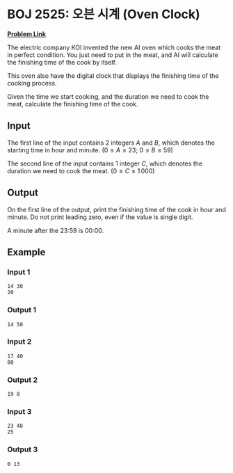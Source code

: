 # BOJ 2525: 오븐 시계 (Oven Clock)

[**Problem Link**](https://www.acmicpc.net/problem/2525)

The electric company KOI invented the new AI oven which cooks the meat in perfect condition. You just need to put in the meat, and AI will calculate the finishing time of the cook by itself.

This oven also have the digital clock that displays the finishing time of the cooking process.

Given the time we start cooking, and the duration we need to cook the meat, calculate the finishing time of the cook.

## Input

The first line of the input contains 2 integers $A$ and $B$, which denotes the starting time in hour and minute. $(0 \le A \le 23;$ $0 \le B \le 59)$

The second line of the input contains 1 integer $C$, which denotes the duration we need to cook the meat. $(0 \le C \le 1\,000)$

## Output

On the first line of the output, print the finishing time of the cook in hour and minute. Do not print leading zero, even if the value is single digit.

A minute after the 23:59 is 00:00.

## Example

### Input 1

```
14 30
20
```

### Output 1

```
14 50
```

### Input 2

```
17 40
80
```

### Output 2

```
19 0
```

### Input 3

```
23 48
25
```

### Output 3

```
0 13
```